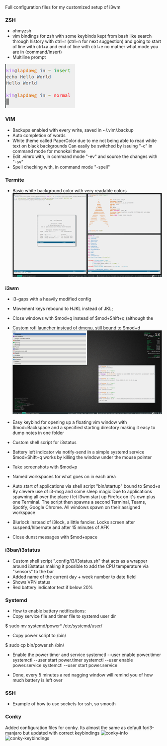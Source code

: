 Full configuration files for my customized setup of i3wm

### ZSH ###
 +  ohmyzsh
 +  vim bindings for zsh with some keybinds kept from bash like 
    search through history with ctrl+r (ctrl+n for next suggestion)
    and going to start of line with ctrl+a and end of line with ctrl+e no mather what mode
    you are in (command/insert)
 + Multiline prompt
 
![Prompt](https://github.com/realMoonMoon/i3wm-zsh-vim-termite-DOTFILES/blob/main/Screenshots/prompt.png?raw=true)

### VIM ###
 + Backups enabled with every write, saved in ~/.vim/.backup
 + Auto completion of words
 + White theme called PaperColor due to me not being able to read white text on black backgrounds
   Can easily be switched by issuing "-c" in command mode for monokai theme
 + Edit .vimrc with, in command mode "-ev" and source the changes with "-sv"
 + Spell checking with, in command mode "-spell"

### Termite ###
 + Basic white background color with very readable colors
![Overlook](https://github.com/realMoonMoon/i3wm-zsh-vim-termite-DOTFILES/blob/main/Screenshots/terminal-windows.png?raw=true)
### i3wm ###
 + i3-gaps with a heavily modified config
 + Movement keys rebound to HJKL instead of JKL;
 + Close windows with $mod+q instead of $mod+Shift+q (although the 
 + Custom rofi launcher instead of dmenu, still bound to $mod+d
 ![rofi](https://github.com/realMoonMoon/i3wm-zsh-vim-termite-DOTFILES/blob/main/Screenshots/rofi.png?raw=true)

 + Easy keybind for opening up a floating vim window with $mod+Backspace
   and a specified starting directory making it easy to dump notes in one folder
 + Custom shell script for i3status
 + Battery left indicator via notify-send in a simple systemd service
   $mod+Shift+q works by killing the window under the mouse pointer
 + Take screenshots with $mod+p
 + Named workspaces for what goes on in each area
 + Auto start of applications via shell script "bin/startup" bound to $mod+s
   By clevere use of i3-msg and some sleep magic
   Due to applications spawning all over the place i let i3wm start up Firefox on it's own
   plus one Terminal. The script then spawns a second Terminal, Teams, Spotify, Google Chrome.
   All windows spawn on their assigned workspace
 + Blurlock instead of i3lock, a little fancier. Locks screen after suspend/hibernate and 
   after 15 minutes of AFK
 + Close dunst messages with $mod+space

### i3bar/i3status ###
 + Custom shell script ".config/i3/i3status.sh" that acts as a wrapper around i3status making it 
   possible to add the CPU temperature via "sensors" to the bar
 + Added name of the current day + week number to date field
 + Shows VPN status
 + Red battery indicator text if below 20%


### Systemd ###
 + How to enable battery notifications:
 + Copy service file and timer file to systemd user dir

$ sudo mv systemd/power* /etc/systemd/user/
+ Copy power script to /bin/

$ sudo cp bin/power.sh /bin/

+ Enable the power timer and service
systemctl --user enable power.timer 
systemctl --user start power.timer 
systemctl --user enable power.service
systemctl --user start power.service

+ Done, every 5 minutes a red nagging window will remind you of how much
  battery is left over

### SSH ###
 + Example of how to use sockets for ssh, so smooth

### Conky ###
Added configuration files for conky.
Its almost the same as default fori3-manjaro but updated with correct keybindings
![conky-info](https://github.com/theRealEggster/i3wm-zsh-vim-termite-DOTFILES/blob/main/Screenshots/conky-info.png?raw=true)
![conky-keybindings](https://github.com/theRealEggster/i3wm-zsh-vim-termite-DOTFILES/blob/main/Screenshots/conky-keybindings.png?raw=true)
